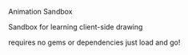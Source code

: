 Animation Sandbox

Sandbox for learning client-side drawing

requires no gems or dependencies
just load and go!
